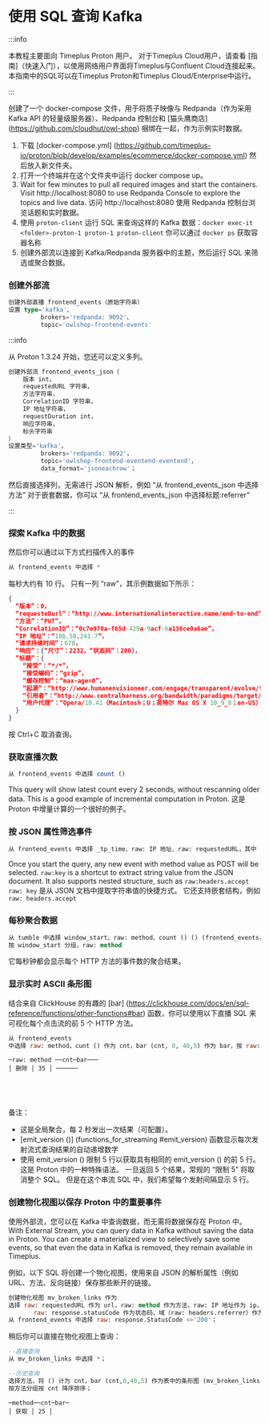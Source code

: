 # 使用 SQL 查询 Kafka

:::info

本教程主要面向 Timeplus Proton 用户。 对于Timeplus Cloud用户，请查看 [指南]（快速入门），以使用网络用户界面将Timeplus与Confluent Cloud连接起来。 本指南中的SQL可以在Timeplus Proton和Timeplus Cloud/Enterprise中运行。

:::

创建了一个 docker-compose 文件，用于将质子映像与 Redpanda（作为采用 Kafka API 的轻量级服务器）、Redpanda 控制台和 [猫头鹰商店] (https://github.com/cloudhut/owl-shop) 捆绑在一起，作为示例实时数据。

1. 下载 [docker-compose.yml] (https://github.com/timeplus-io/proton/blob/develop/examples/ecommerce/docker-compose.yml) 然后放入新文件夹。
2. 打开一个终端并在这个文件夹中运行 docker compose up。
3. Wait for few minutes to pull all required images and start the containers. Visit http://localhost:8080 to use Redpanda Console to explore the topics and live data. 访问 http://localhost:8080 使用 Redpanda 控制台浏览话题和实时数据。
4. 使用 `proton-client` 运行 SQL 来查询这样的 Kafka 数据：`docker exec-it <folder>-proton-1 proton-1 proton-client` 你可以通过 `docker ps` 获取容器名称
5. 创建外部流以连接到 Kafka/Redpanda 服务器中的主题，然后运行 SQL 来筛选或聚合数据。

### 创建外部流

```sql
创建外部直播 frontend_events（原始字符串）
设置 type='kafka'、 
         brokers='redpanda: 9092'、
         topic='owlshop-frontend-events'
```

:::info

从 Proton 1.3.24 开始，您还可以定义多列。

```sql
创建外部流 frontend_events_json（
	版本 int，
	requestedURL 字符串，
	方法字符串，
	CorrelationID 字符串，
	IP 地址字符串，
	requestDuration int，
	响应字符串，
	标头字符串
）	
设置类型='kafka'， 
         brokers='redpanda: 9092'，
         topic='owlshop-frontend-eventend-eventend'，
         data_format='jsoneachrow'；
```

然后直接选择列，无需进行 JSON 解析，例如 “从 frontend_events_json 中选择方法” 对于嵌套数据，你可以 “从 frontend_events_json 中选择标题:referrer”

:::

### 探索 Kafka 中的数据

然后你可以通过以下方式扫描传入的事件

```sql
从 frontend_events 中选择 *
```

每秒大约有 10 行。 只有一列 “raw”，其示例数据如下所示：

```json
{
  “版本”：0，
  “requesteDurl”：“http://www.internationalinteractive.name/end-to-end”，
  “方法”：“PUT”，
  “CorrelationID”：“0c7e970a-f65d-429a-9acf-6a136ce0a6ae”，
  “IP 地址”：“186.58.241.7”，
  “请求持续时间”：678，
  “响应”：{“尺寸”：2232，“状态码”：200}，
  ”标题”：{
    “接受”：“*/*”，
    “接受编码”：“gzip”，
    “缓存控制”：“max-age=0”，
    “起源”：“http://www.humanenvisioneer.com/engage/transparent/evolve/target”，
    “引用者”：“http://www.centralharness.org/bandwidth/paradigms/target/whiteboard”，
    “用户代理”：“Opera/10.41（Macintosh；U；英特尔 Mac OS X 10_9_8；en-US）Prestos /2.10.292 版本/13.00”
  }
}
```

按 Ctrl+C 取消查询。

### 获取直播次数

```sql
从 frontend_events 中选择 count ()
```

This query will show latest count every 2 seconds, without rescanning older data. This is a good example of incremental computation in Proton. 这是 Proton 中增量计算的一个很好的例子。

### 按 JSON 属性筛选事件

```sql
从 frontend_events 中选择 _tp_time、raw: IP 地址、raw: requestedURL，其中 raw: method='post'
```

Once you start the query, any new event with method value as POST will be selected. <code>raw:key</code> is a shortcut to extract string value from the JSON document. It also supports nested structure, such as <code>raw:headers.accept</code> `raw: key` 是从 JSON 文档中提取字符串值的快捷方式。 它还支持嵌套结构，例如 `raw: headers.accept`

### 每秒聚合数据

```sql
从 tumble 中选择 window_start、raw: method、count () () (frontend_events，now () ,1s)
按 window_start 分组，raw: method
```

它每秒钟都会显示每个 HTTP 方法的事件数的聚合结果。

### 显示实时 ASCII 条形图

结合来自 ClickHouse 的有趣的 [bar] (https://clickhouse.com/docs/en/sql-reference/functions/other-functions#bar) 函数，你可以使用以下直播 SQL 来可视化每个点击流的前 5 个 HTTP 方法。

```sql
从 frontend_events
中选择 raw: method，cunt () 作为 cnt，bar (cnt, 0, 40,5) 作为 bar，按 raw: method 分组按 cnt desc limit 5 by emit_version ()
```

```
─raw: method ──cnt─bar───
│ 删除 │ 35 │ ──────





```

备注：

- 这是全局聚合，每 2 秒发出一次结果（可配置）。
- [emit_version ()] (functions_for_streaming #emit_version) 函数显示每次发射流式查询结果的自动递增数字
- 使用 emit_version () 限制 5 行以获取具有相同的 emit_version () 的前 5 行。 这是 Proton 中的一种特殊语法。 一旦返回 5 个结果，常规的 “限制 5” 将取消整个 SQL。 但是在这个串流 SQL 中，我们希望每个发射间隔显示 5 行。

### 创建物化视图以保存 Proton 中的重要事件

使用外部流，您可以在 Kafka 中查询数据，而无需将数据保存在 Proton 中。 With External Stream, you can query data in Kafka without saving the data in Proton. You can create a materialized view to selectively save some events, so that even the data in Kafka is removed, they remain available in Timeplus.

例如，以下 SQL 将创建一个物化视图，使用来自 JSON 的解析属性（例如 URL、方法、反向链接）保存那些断开的链接。

```sql
创建物化视图 mv_broken_links 作为
选择 raw: requestedURL 作为 url，raw: method 作为方法，raw: IP 地址作为 ip， 
       raw: response.statusCode 作为状态码，域（raw: headers.referrer）作为引用
从 frontend_events 中选择 raw: response.StatusCode <>'200'；
```

稍后你可以直接在物化视图上查询：

```sql
--直播查询
从 mv_broken_links 中选择 *；

--历史查询
选择方法，将 () 计为 cnt，bar (cnt,0,40,5) 作为表中的条形图 (mv_broken_links) 
按方法分组按 cnt 降序排序；
```

```
─method──cnt─bar─
│ 获取 │ 25 │






```
